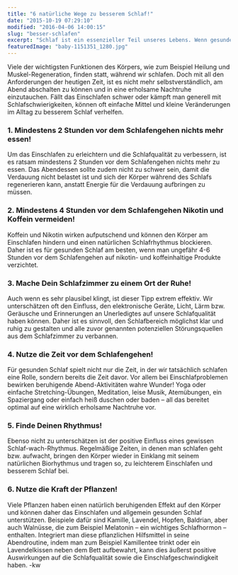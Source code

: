 ```yaml
---
title: "6 natürliche Wege zu besserem Schlaf!"
date: "2015-10-19 07:29:10"
modified: "2016-04-06 14:00:15"
slug: "besser-schlafen"
excerpt: "Schlaf ist ein essenzieller Teil unseres Lebens. Wenn gesunder Schlaf dennoch unerreichbar scheint, können diese 6 Tipps weiterhelfen!"
featuredImage: "baby-1151351_1280.jpg"
---
```


Viele der wichtigsten Funktionen des Körpers, wie zum Beispiel Heilung und Muskel-Regeneration, finden statt, während wir schlafen. Doch mit all den Anforderungen der heutigen Zeit, ist es nicht mehr selbstverständlich, am Abend abschalten zu können und in eine erholsame Nachtruhe einzutauchen. Fällt das Einschlafen schwer oder kämpft man generell mit Schlafschwierigkeiten, können oft einfache Mittel und kleine Veränderungen im Alltag zu besserem Schlaf verhelfen.

### 1\. Mindestens 2 Stunden vor dem Schlafengehen nichts mehr essen!

Um das Einschlafen zu erleichtern und die Schlafqualität zu verbessern, ist es ratsam mindestens 2 Stunden vor dem Schlafengehen nichts mehr zu essen. Das Abendessen sollte zudem nicht zu schwer sein, damit die Verdauung nicht belastet ist und sich der Körper während des Schlafs regenerieren kann, anstatt Energie für die Verdauung aufbringen zu müssen.

### 2\. Mindestens 4 Stunden vor dem Schlafengehen Nikotin und Koffein vermeiden!

Koffein und Nikotin wirken aufputschend und können den Körper am Einschlafen hindern und einen natürlichen Schlafrhythmus blockieren. Daher ist es für gesunden Schlaf am besten, wenn man ungefähr 4-6 Stunden vor dem Schlafengehen auf nikotin- und koffeinhaltige Produkte verzichtet.

### 3\. Mache Dein Schlafzimmer zu einem Ort der Ruhe!

Auch wenn es sehr plausibel klingt, ist dieser Tipp extrem effektiv. Wir unterschätzen oft den Einfluss, den elektronische Geräte, Licht, Lärm bzw. Geräusche und Erinnerungen an Unerledigtes auf unsere Schlafqualität haben können. Daher ist es sinnvoll, den Schlafbereich möglichst klar und ruhig zu gestalten und alle zuvor genannten potenziellen Störungsquellen aus dem Schlafzimmer zu verbannen.

### 4\. Nutze die Zeit vor dem Schlafengehen!

Für gesunden Schlaf spielt nicht nur die Zeit, in der wir tatsächlich schlafen eine Rolle, sondern bereits die Zeit davor. Vor allem bei Einschlafproblemen bewirken beruhigende Abend-Aktivitäten wahre Wunder! Yoga oder einfache Stretching-Übungen, Meditation, leise Musik, Atemübungen, ein Spaziergang oder einfach heiß duschen oder baden – all das bereitet optimal auf eine wirklich erholsame Nachtruhe vor.

### 5\. Finde Deinen Rhythmus!

Ebenso nicht zu unterschätzen ist der positive Einfluss eines gewissen Schlaf-wach-Rhythmus. Regelmäßige Zeiten, in denen man schlafen geht bzw. aufwacht, bringen den Körper wieder in Einklang mit seinem natürlichen Biorhythmus und tragen so, zu leichterem Einschlafen und besserem Schlaf bei.

### 6\. Nutze die Kraft der Pflanzen!

Viele Pflanzen haben einen natürlich beruhigenden Effekt auf den Körper und können daher das Einschlafen und allgemein gesunden Schlaf unterstützen. Beispiele dafür sind Kamille, Lavendel, Hopfen, Baldrian, aber auch Walnüsse, die zum Beispiel Melatonin – ein wichtiges Schlafhormon – enthalten. Integriert man diese pflanzlichen Hilfsmittel in seine Abendroutine, indem man zum Beispiel Kamillentee trinkt oder ein Lavendelkissen neben dem Bett aufbewahrt, kann dies äußerst positive Auswirkungen auf die Schlafqualität sowie die Einschlafgeschwindigkeit haben. -kw